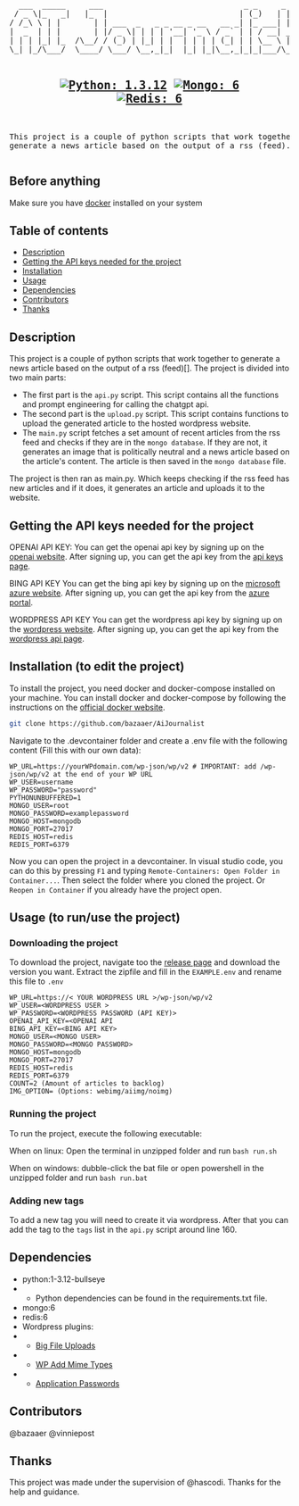 <div align="center">
<pre>
  ___  _____     ___                              _ _     _   
 / _ \|_   _|   |_  |                            | (_)   | |  
/ /_\ \ | |       | | ___  _   _ _ __ _ __   __ _| |_ ___| |_ 
|  _  | | |       | |/ _ \| | | | '__| '_ \ / _` | | / __| __|
| | | |_| |_  /\__/ / (_) | |_| | |  | | | | (_| | | \__ \ |_ 
\_| |_/\___/  \____/ \___/ \__,_|_|  |_| |_|\__,_|_|_|___/\__|
                                                              
[![Python: 1.3.12](https://img.shields.io/badge/Python-3.12.bullseye-blue)](https://hub.docker.com/layers/library/python/3.12-bullseye/images/sha256-c820d5e7133d9017e324fc31988e243dca9f4e72721733c34f86b46b340aa5b7?context=explore) [![Mongo: 6](https://img.shields.io/badge/Mongo-6-green)](https://hub.docker.com/layers/library/mongo/6/images/sha256-7b3b3b3b1) [![Redis: 6](https://img.shields.io/badge/Redis-6-red)](https://hub.docker.com/layers/library/redis/6/images/sha256-7b3b3b3b1)
----
This project is a couple of python scripts that work together to generate
a news article based on the output of a rss (feed). 
</pre>
</div>

## Before anything
Make sure you have [docker](https://www.docker.com/) installed on your system

## Table of contents

- [Description](#description)
- [Getting the API keys needed for the project](#getting-the-api-keys-needed-for-the-project)
- [Installation](#installation)
- [Usage](#usage)
- [Dependencies](#dependencies)
- [Contributors](#contributors)
- [Thanks](#thanks)

## Description

This project is a couple of python scripts that work together to generate a news article based on the output of a rss (feed)[]. The project is divided into two main parts:

- The first part is the `api.py` script. This script contains all the functions and prompt engineering for calling the chatgpt api.
- The second part is the `upload.py` script. This script contains functions to upload the generated article to the hosted wordpress website.
- The `main.py` script fetches a set amount of recent articles from the rss feed and checks if they are in the `mongo database`. If they are not, it generates an image that is politically neutral and a news article based on the article's content. The article is then saved in the `mongo database` file.

The project is then ran as main.py. Which keeps checking if the rss feed has new articles and if it does, it generates an article and uploads it to the website.

## Getting the API keys needed for the project

OPENAI API KEY: You can get the openai api key by signing up on the [openai website](https://platform.openai.com/signup). After signing up, you can get the api key from the [api keys page](https://platform.openai.com/account/api-keys).

BING API KEY
You can get the bing api key by signing up on the [microsoft azure website](https://azure.microsoft.com/en-us/). After signing up, you can get the api key from the [azure portal](https://portal.azure.com/).

WORDPRESS API KEY
You can get the wordpress api key by signing up on the [wordpress website](https://wordpress.com/). After signing up, you can get the api key from the [wordpress api page](https://developer.wordpress.com/apps/new/).

## Installation (to edit the project)

To install the project, you need docker and docker-compose installed on your machine. You can install docker and docker-compose by following the instructions on the [official docker website](https://docs.docker.com/get-docker/).

```bash
git clone https://github.com/bazaaer/AiJournalist
```

Navigate to the .devcontainer folder and create a .env file with the following content (Fill this with our own data):

```env
WP_URL=https://yourWPdomain.com/wp-json/wp/v2 # IMPORTANT: add /wp-json/wp/v2 at the end of your WP URL
WP_USER=username
WP_PASSWORD="password"
PYTHONUNBUFFERED=1
MONGO_USER=root
MONGO_PASSWORD=examplepassword
MONGO_HOST=mongodb
MONGO_PORT=27017
REDIS_HOST=redis
REDIS_PORT=6379
```

Now you can open the project in a devcontainer. In visual studio code, you can do this by pressing `F1` and typing `Remote-Containers: Open Folder in Container...`. Then select the folder where you cloned the project. Or `Reopen in Container` if you already have the project open.

## Usage (to run/use the project)

### Downloading the project

To download the project, navigate too the [release page](https://github.com/bazaaer/AiJournalist/releases) and download the version you want.
Extract the zipfile and fill in the `EXAMPLE.env` and rename this file to `.env`

```env
WP_URL=https://< YOUR WORDPRESS URL >/wp-json/wp/v2
WP_USER=<WORDPRESS USER >
WP_PASSWORD=<WORDPRESS PASSWORD (API KEY)>
OPENAI_API_KEY=<OPENAI API
BING_API_KEY=<BING API KEY>
MONGO_USER=<MONGO USER>
MONGO_PASSWORD=<MONGO PASSWORD>
MONGO_HOST=mongodb
MONGO_PORT=27017
REDIS_HOST=redis
REDIS_PORT=6379
COUNT=2 (Amount of articles to backlog)
IMG_OPTION= (Options: webimg/aiimg/noimg)
```

### Running the project

To run the project, execute the following executable:

When on linux: 
Open the terminal in unzipped folder and run `bash run.sh`

When on windows:
dubble-click the bat file or open powershell in the unzipped folder and run `bash run.bat`

### Adding new tags

To add a new tag you will need to create it via wordpress. After that you can add the tag to the `tags` list in the `api.py` script around line 160.

## Dependencies

- python:1-3.12-bullseye 
- - Python dependencies can be found in the requirements.txt file.
- mongo:6 
- redis:6 
- Wordpress plugins:
- - [Big File Uploads ](https://infiniteuploads.com/support/?utm_source=bfu_plugin&utm_medium=plugin&utm_campaign=bfu_plugin&utm_term=support&utm_content=meta)
- - [WP Add Mime Types ](https://wordpress.org/plugins/wp-add-mime-types/)
- - [Application Passwords ](https://wordpress.org/plugins/application-passwords/)

## Contributors

@bazaaer
@vinniepost

## Thanks

This project was made under the supervision of @hascodi. Thanks for the help and guidance.

